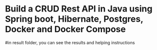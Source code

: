 # Build a CRUD Rest API in Java using Spring boot, Hibernate, Postgres, Docker and Docker Compose

#in result folder, you can see the results and helping instructions
